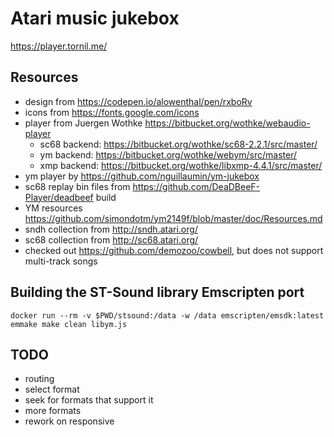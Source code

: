 # Atari music jukebox

https://player.tornil.me/


## Resources

- design from https://codepen.io/alowenthal/pen/rxboRv
- icons from https://fonts.google.com/icons
- player from Juergen Wothke https://bitbucket.org/wothke/webaudio-player
  - sc68 backend: https://bitbucket.org/wothke/sc68-2.2.1/src/master/
  - ym backend: https://bitbucket.org/wothke/webym/src/master/
  - xmp backend: https://bitbucket.org/wothke/libxmp-4.4.1/src/master/
- ym player by https://github.com/nguillaumin/ym-jukebox
- sc68 replay bin files from https://github.com/DeaDBeeF-Player/deadbeef build
- YM resources https://github.com/simondotm/ym2149f/blob/master/doc/Resources.md
- sndh collection from http://sndh.atari.org/
- sc68 collection from http://sc68.atari.org/
- checked out https://github.com/demozoo/cowbell, but does not support multi-track songs


## Building the ST-Sound library Emscripten port

```
docker run --rm -v $PWD/stsound:/data -w /data emscripten/emsdk:latest emmake make clean libym.js
```



## TODO
- routing
- select format
- seek for formats that support it
- more formats
- rework on responsive
